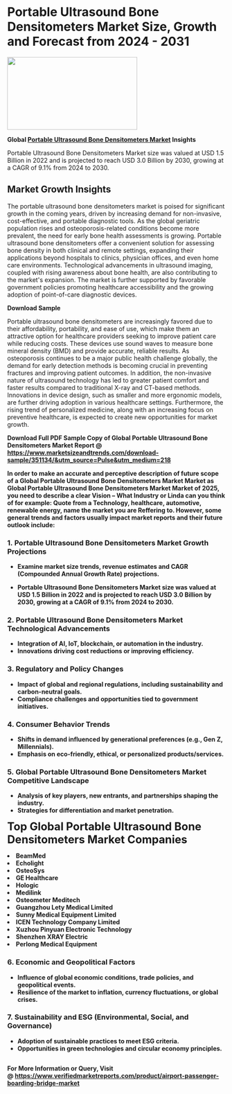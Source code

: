<H1>Portable Ultrasound Bone Densitometers Market Size, Growth and Forecast from 2024 - 2031</H1><img class="aligncenter size-medium wp-image-584254" src="https://thirdeyenews.in/wp-content/uploads/2024/09/Global-Market-Research-300x168.jpeg" alt="" width="300" height="168" /><p><strong>Global&nbsp;<a href="https://www.marketsizeandtrends.com/download-sample/351134/&amp;utm_source=Pulse&amp;utm_medium=218">Portable Ultrasound Bone Densitometers Market</a> Insights</strong></p><p>Portable Ultrasound Bone Densitometers Market size was valued at USD 1.5 Billion in 2022 and is projected to reach USD 3.0 Billion by 2030, growing at a CAGR of 9.1% from 2024 to 2030.</p><p><h2>Market Growth Insights</h2> <p>The portable ultrasound bone densitometers market is poised for significant growth in the coming years, driven by increasing demand for non-invasive, cost-effective, and portable diagnostic tools. As the global geriatric population rises and osteoporosis-related conditions become more prevalent, the need for early bone health assessments is growing. Portable ultrasound bone densitometers offer a convenient solution for assessing bone density in both clinical and remote settings, expanding their applications beyond hospitals to clinics, physician offices, and even home care environments. Technological advancements in ultrasound imaging, coupled with rising awareness about bone health, are also contributing to the market's expansion. The market is further supported by favorable government policies promoting healthcare accessibility and the growing adoption of point-of-care diagnostic devices.</p> <p><strong>Download Sample</strong></p> <p>Portable ultrasound bone densitometers are increasingly favored due to their affordability, portability, and ease of use, which make them an attractive option for healthcare providers seeking to improve patient care while reducing costs. These devices use sound waves to measure bone mineral density (BMD) and provide accurate, reliable results. As osteoporosis continues to be a major public health challenge globally, the demand for early detection methods is becoming crucial in preventing fractures and improving patient outcomes. In addition, the non-invasive nature of ultrasound technology has led to greater patient comfort and faster results compared to traditional X-ray and CT-based methods. Innovations in device design, such as smaller and more ergonomic models, are further driving adoption in various healthcare settings. Furthermore, the rising trend of personalized medicine, along with an increasing focus on preventive healthcare, is expected to create new opportunities for market growth.</p> <p><strong></p><p><span class=""><strong>Download Full PDF Sample Copy of Global Portable Ultrasound Bone Densitometers Market Report</strong> @ <a href="https://www.marketsizeandtrends.com/download-sample/351134/&amp;utm_source=Pulse&amp;utm_medium=218" target="_blank">https://www.marketsizeandtrends.com/download-sample/351134/&amp;utm_source=Pulse&amp;utm_medium=218</a></span></p><p>In order to make an accurate and perceptive description of future scope of a Global&nbsp;Portable Ultrasound Bone Densitometers Market Market as Global&nbsp;Portable Ultrasound Bone Densitometers Market Market of 2025, you need to describe a clear Vision &ndash; What Industry or Linda can you think of for example: Quote from a Technology, healthcare, automotive, renewable energy, name the market you are Reffering to. However, some general trends and factors usually impact market reports and their future outlook include:</p><h3>1.&nbsp;<strong>Portable Ultrasound Bone Densitometers Market Growth Projections</strong></h3><ul><li>Examine market size trends, revenue estimates and CAGR (Compounded Annual Growth Rate) projections.</li><li><p>Portable Ultrasound Bone Densitometers Market size was valued at USD 1.5 Billion in 2022 and is projected to reach USD 3.0 Billion by 2030, growing at a CAGR of 9.1% from 2024 to 2030.</p></li></ul><h3>2.&nbsp;<strong>Portable Ultrasound Bone Densitometers Market Technological Advancements</strong></h3><ul><li>Integration of AI, IoT, blockchain, or automation in the industry.</li><li>Innovations driving cost reductions or improving efficiency.</li></ul><h3>3.&nbsp;<strong>Regulatory and Policy Changes</strong></h3><ul><li>Impact of global and regional regulations, including sustainability and carbon-neutral goals.</li><li>Compliance challenges and opportunities tied to government initiatives.</li></ul><h3>4.&nbsp;<strong>Consumer Behavior Trends</strong></h3><ul><li>Shifts in demand influenced by generational preferences (e.g., Gen Z, Millennials).</li><li>Emphasis on eco-friendly, ethical, or personalized products/services.</li></ul><h3>5.&nbsp;<strong>Global Portable Ultrasound Bone Densitometers Market Competitive Landscape</strong></h3><ul><li>Analysis of key players, new entrants, and partnerships shaping the industry.</li><li>Strategies for differentiation and market penetration.</li></ul><p data-pm-slice="1 1 []"><span style="color: inherit; font-family: inherit; font-size: 25px;">Top Global Portable Ultrasound Bone Densitometers Market Companies</span></p><div class="" data-test-id=""><p><li>BeamMed</li><li> Echolight</li><li> OsteoSys</li><li> GE Healthcare</li><li> Hologic</li><li> Medilink</li><li> Osteometer Meditech</li><li> Guangzhou Lety Medical Limited</li><li> Sunny Medical Equipment Limited</li><li> ICEN Technology Company Limited</li><li> Xuzhou Pinyuan Electronic Technology</li><li> Shenzhen XRAY Electric</li><li> Perlong Medical Equipment</li></p></div><h3>6.&nbsp;<strong>Economic and Geopolitical Factors</strong></h3><ul><li>Influence of global economic conditions, trade policies, and geopolitical events.</li><li>Resilience of the market to inflation, currency fluctuations, or global crises.</li></ul><h3>7.&nbsp;<strong>Sustainability and ESG (Environmental, Social, and Governance)</strong></h3><ul><li>Adoption of sustainable practices to meet ESG criteria.</li><li>Opportunities in green technologies and circular economy principles.</li></ul><h2><strong style="font-size: 14px;">For More Information or Query, Visit @&nbsp;</strong><a style="background-color: #ffffff; font-size: 14px;" href="https://www.marketsizeandtrends.com/report/portable-ultrasound-bone-densitometers-market/" target="_blank">https://www.verifiedmarketreports.com/product/airport-passenger-boarding-bridge-market</a></h2>
